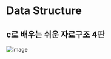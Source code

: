# Data Structure 

## c로 배우는 쉬운 자료구조 4판

![image](https://user-images.githubusercontent.com/43310141/225512506-ba65650c-ea14-4ece-b3ed-c23983b71497.png)
